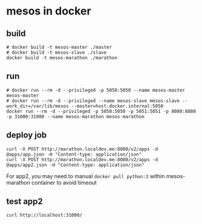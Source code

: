 # mesos in docker
## build
```
# docker build -t mesos-master ./master
# docker build -t mesos-slave ./slave
docker build -t mesos-marathon ./marathon
```
## run
```
# docker run --rm -d --privileged -p 5050:5050 --name mesos-master mesos-master
# docker run --rm -d --privileged --name mesos-slave mesos-slave --work_dir=/var/lib/mesos --master=host.docker.internal:5050
docker run --rm -d --privileged -p 5050:5050 -p 5051:5051 -p 8080:8080 -p 31000:31000 --name mesos-marathon mesos-marathon
``` 
## deploy job
```
curl -X POST http://marathon.localdev.me:8080/v2/apps -d @apps/app.json -H "Content-type: application/json"
curl -X POST http://marathon.localdev.me:8080/v2/apps -d @apps/app2.json -H "Content-type: application/json"
```
For app2, you may need to manual `docker pull python:3` within mesos-marathon container to avoid timeout

## test app2
```
curl http://localhost:31000/
```